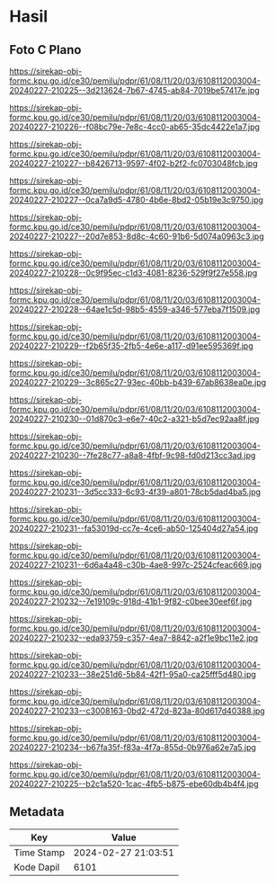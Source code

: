 # Hasil

## Foto C Plano

https://sirekap-obj-formc.kpu.go.id/ce30/pemilu/pdpr/61/08/11/20/03/6108112003004-20240227-210225--3d213624-7b67-4745-ab84-7019be57417e.jpg

https://sirekap-obj-formc.kpu.go.id/ce30/pemilu/pdpr/61/08/11/20/03/6108112003004-20240227-210226--f08bc79e-7e8c-4cc0-ab65-35dc4422e1a7.jpg

https://sirekap-obj-formc.kpu.go.id/ce30/pemilu/pdpr/61/08/11/20/03/6108112003004-20240227-210227--b8426713-9597-4f02-b2f2-fc0703048fcb.jpg

https://sirekap-obj-formc.kpu.go.id/ce30/pemilu/pdpr/61/08/11/20/03/6108112003004-20240227-210227--0ca7a9d5-4780-4b6e-8bd2-05b19e3c9750.jpg

https://sirekap-obj-formc.kpu.go.id/ce30/pemilu/pdpr/61/08/11/20/03/6108112003004-20240227-210227--20d7e853-8d8c-4c60-91b6-5d074a0963c3.jpg

https://sirekap-obj-formc.kpu.go.id/ce30/pemilu/pdpr/61/08/11/20/03/6108112003004-20240227-210228--0c9f95ec-c1d3-4081-8236-529f9f27e558.jpg

https://sirekap-obj-formc.kpu.go.id/ce30/pemilu/pdpr/61/08/11/20/03/6108112003004-20240227-210228--64ae1c5d-98b5-4559-a346-577eba7f1509.jpg

https://sirekap-obj-formc.kpu.go.id/ce30/pemilu/pdpr/61/08/11/20/03/6108112003004-20240227-210229--f2b65f35-2fb5-4e6e-a117-d91ee595369f.jpg

https://sirekap-obj-formc.kpu.go.id/ce30/pemilu/pdpr/61/08/11/20/03/6108112003004-20240227-210229--3c865c27-93ec-40bb-b439-67ab8638ea0e.jpg

https://sirekap-obj-formc.kpu.go.id/ce30/pemilu/pdpr/61/08/11/20/03/6108112003004-20240227-210230--01d870c3-e6e7-40c2-a321-b5d7ec92aa8f.jpg

https://sirekap-obj-formc.kpu.go.id/ce30/pemilu/pdpr/61/08/11/20/03/6108112003004-20240227-210230--7fe28c77-a8a8-4fbf-9c98-fd0d213cc3ad.jpg

https://sirekap-obj-formc.kpu.go.id/ce30/pemilu/pdpr/61/08/11/20/03/6108112003004-20240227-210231--3d5cc333-6c93-4f39-a801-78cb5dad4ba5.jpg

https://sirekap-obj-formc.kpu.go.id/ce30/pemilu/pdpr/61/08/11/20/03/6108112003004-20240227-210231--fa53019d-cc7e-4ce6-ab50-125404d27a54.jpg

https://sirekap-obj-formc.kpu.go.id/ce30/pemilu/pdpr/61/08/11/20/03/6108112003004-20240227-210231--6d6a4a48-c30b-4ae8-997c-2524cfeac669.jpg

https://sirekap-obj-formc.kpu.go.id/ce30/pemilu/pdpr/61/08/11/20/03/6108112003004-20240227-210232--7e19109c-918d-41b1-9f82-c0bee30eef6f.jpg

https://sirekap-obj-formc.kpu.go.id/ce30/pemilu/pdpr/61/08/11/20/03/6108112003004-20240227-210232--eda93759-c357-4ea7-8842-a2f1e9bc11e2.jpg

https://sirekap-obj-formc.kpu.go.id/ce30/pemilu/pdpr/61/08/11/20/03/6108112003004-20240227-210233--38e251d6-5b84-42f1-95a0-ca25fff5d480.jpg

https://sirekap-obj-formc.kpu.go.id/ce30/pemilu/pdpr/61/08/11/20/03/6108112003004-20240227-210233--c3008163-0bd2-472d-823a-80d617d40388.jpg

https://sirekap-obj-formc.kpu.go.id/ce30/pemilu/pdpr/61/08/11/20/03/6108112003004-20240227-210234--b67fa35f-f83a-4f7a-855d-0b976a62e7a5.jpg

https://sirekap-obj-formc.kpu.go.id/ce30/pemilu/pdpr/61/08/11/20/03/6108112003004-20240227-210225--b2c1a520-1cac-4fb5-b875-ebe60db4b4f4.jpg


## Metadata

| Key        | Value               |
| ---------- | ------------------- |
| Time Stamp | 2024-02-27 21:03:51 |
| Kode Dapil | 6101                |



